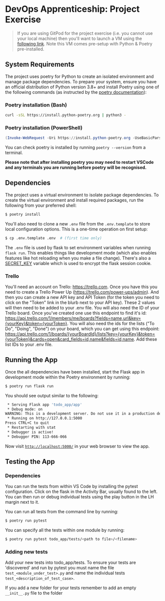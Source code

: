 # DevOps Apprenticeship: Project Exercise

> If you are using GitPod for the project exercise (i.e. you cannot use your local machine) then you'll want to launch a VM using the [following link](https://gitpod.io/#https://github.com/CorndelWithSoftwire/DevOps-Course-Starter). Note this VM comes pre-setup with Python & Poetry pre-installed.

## System Requirements

The project uses poetry for Python to create an isolated environment and manage package dependencies. To prepare your system, ensure you have an official distribution of Python version 3.8+ and install Poetry using one of the following commands (as instructed by the [poetry documentation](https://python-poetry.org/docs/#system-requirements)):

### Poetry installation (Bash)

```bash
curl -sSL https://install.python-poetry.org | python3 -
```

### Poetry installation (PowerShell)

```powershell
(Invoke-WebRequest -Uri https://install.python-poetry.org -UseBasicParsing).Content | py -
```

You can check poetry is installed by running `poetry --version` from a terminal.

**Please note that after installing poetry you may need to restart VSCode and any terminals you are running before poetry will be recognised.**

## Dependencies

The project uses a virtual environment to isolate package dependencies. To create the virtual environment and install required packages, run the following from your preferred shell:

```bash
$ poetry install
```

You'll also need to clone a new `.env` file from the `.env.template` to store local configuration options. This is a one-time operation on first setup:

```bash
$ cp .env.template .env  # (first time only)
```

The `.env` file is used by flask to set environment variables when running `flask run`. This enables things like development mode (which also enables features like hot reloading when you make a file change). There's also a [SECRET_KEY](https://flask.palletsprojects.com/en/2.3.x/config/#SECRET_KEY) variable which is used to encrypt the flask session cookie.

### Trello
You'll need an account on Trello: https://trello.com. Once you have this you need to create a Trello Power Up (https://trello.com/power-ups/admin). And then you can create a new API key and API Token (for the token you need to click on the "Token" link in the blurb next to your API key). These 2 values will then need to be added to your .env file. You will also need the ID of your Trello board. Once you've created one use this endpoint to find it's id: https://api.trello.com/1/members/me/boards?fields=name,url&key={yourKey}&token={yourToken}. You will also need the ids for the lists ("To Do", "Doing", "Done") on your board, which you can get using this endpoint: https://api.trello.com/1/boards/{yourBoardId}/lists?key={yourKey}&token={yourToken}&cards=open&card_fields=id,name&fields=id,name. Add these list IDs to your .env file.

## Running the App

Once the all dependencies have been installed, start the Flask app in development mode within the Poetry environment by running:
```bash
$ poetry run flask run
```

You should see output similar to the following:
```bash
 * Serving Flask app 'todo_app/app'
 * Debug mode: on
WARNING: This is a development server. Do not use it in a production deployment. Use a production WSGI server instead.
 * Running on http://127.0.0.1:5000
Press CTRL+C to quit
 * Restarting with stat
 * Debugger is active!
 * Debugger PIN: 113-666-066
```
Now visit [`http://localhost:5000/`](http://localhost:5000/) in your web browser to view the app.

## Testing the App
### Dependencies

You can run the tests from within VS Code by installing the pytest configuration. Click on the flask in the Activity Bar, usually found to the left. You can then run or debug individual tests using the play button in the LH margin next to it.

You can run all tests from the command line by running:

```bash
$ poetry run pytest
```

You can specify all the tests within one module by running:

```bash
$ poetry run pytest todo_app/tests/<path to file>/<filename>
```

### Adding new tests
Add your new tests into todo_app/tests. To ensure your tests are 'discovered' and run by pytest you must name the file ```test_<module_under_test>.py``` and name the individual tests ```test_<description_of_test_case>```.

If you add a new folder for your tests remember to add an empty ```__init__.py``` file to the folder

